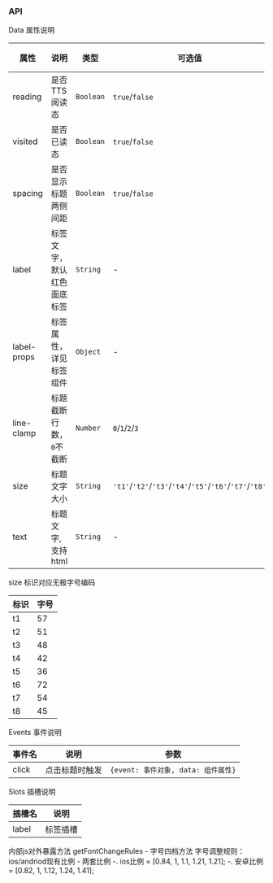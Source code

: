 ### API

Data 属性说明

| 属性 | 说明 | 类型 | 可选值 | 默认值 |
| --- | --- | --- | --- | --- |
| reading | 是否TTS阅读态 | `Boolean` | `true`/`false` | `false` |
| visited | 是否已读态 | `Boolean` | `true`/`false` | `false` |
| spacing | 是否显示标题两侧间距 | `Boolean` | `true`/`false` | `true` |
| label | 标签文字，默认红色面底标签 | `String` | - | - |
| label-props | 标签属性，详见标签组件 | `Object` | - | `{}` |
| line-clamp | 标题截断行数，`0`不截断 | `Number` | `0`/`1`/`2`/`3` | `2` |
| size | 标题文字大小 | `String` | `'t1'`/`'t2'`/`'t3'`/`'t4'`/`'t5'`/`'t6'`/`'t7'`/`'t8'` | `'t1'` |
| text | 标题文字,支持html | `String` | - | `''` |

size 标识对应无极字号编码

| 标识 | 字号 |
| ---| --- |
| t1 | 57 |
| t2 | 51 |
| t3 | 48 |
| t4 | 42 |
| t5 | 36 |
| t6 | 72 |
| t7 | 54 |
| t8 | 45 |

Events 事件说明

| 事件名 | 说明 | 参数 |
| --- | --- | --- |
| click | 点击标题时触发 | `{event: 事件对象, data: 组件属性}` |

Slots 插槽说明

| 插槽名 | 说明 |
|-----------|-----------|
| label | 标签插槽 |

内部js对外暴露方法
getFontChangeRules - 字号四档方法
字号调整规则：ios/andriod现有比例 - 两套比例
-. ios比例 = [0.84, 1, 1.1, 1.21, 1.21];
-. 安卓比例 = [0.82, 1, 1.12, 1.24, 1.41];